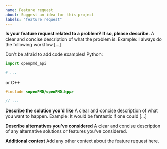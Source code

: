 ```yaml
---
name: Feature request
about: Suggest an idea for this project
labels: "feature request"
---
```


**Is your feature request related to a problem? If so, please describe.**
A clear and concise description of what the problem is.
Example: I always do the following workflow [...]

Don't be afraid to add code examples!
Python:
```python
import openpmd_api

# ...
```
or C++
```C++
#include <openPMD/openPMD.hpp>

// ...
```

**Describe the solution you'd like**
A clear and concise description of what you want to happen.
Example: It would be fantastic if one could [...]

**Describe alternatives you've considered**
A clear and concise description of any alternative solutions or features you've considered.

**Additional context**
Add any other context about the feature request here.
